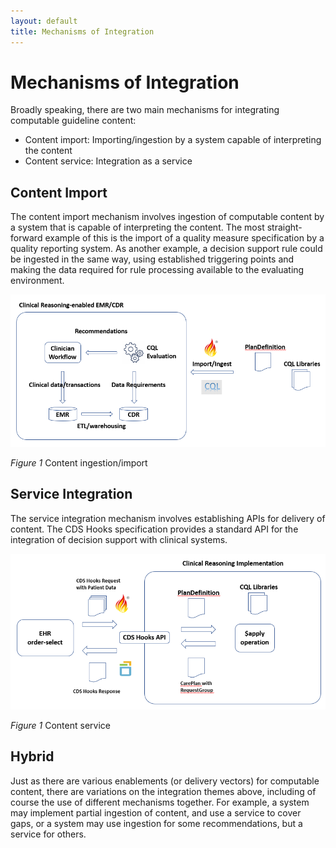 ```yaml
---
layout: default
title: Mechanisms of Integration
---
```


# Mechanisms of Integration

Broadly speaking, there are two main mechanisms for integrating computable guideline content:

* Content import: Importing/ingestion by a system capable of interpreting the content
* Content service: Integration as a service

## Content Import

The content import mechanism involves ingestion of computable content by a system that is capable of interpreting the content. The most straight-forward example of this is the import of a quality measure specification by a quality reporting system. As another example, a decision support rule could be ingested in the same way, using established triggering points and making the data required for rule processing available to the evaluating environment.

<img src="assets/images/integration-content-ingestion.png" alt="Content ingestion/import" class="img-responsive img-rounded center-block" />
<p><em>Figure 1</em> Content ingestion/import</p>

## Service Integration

The service integration mechanism involves establishing APIs for delivery of content. The CDS Hooks specification provides a standard API for the integration of decision support with clinical systems.

<img src="assets/images/integration-content-service.png" alt="Content service" class="img-responsive img-rounded center-block" />
<p><em>Figure 1</em> Content service</p>

## Hybrid

Just as there are various enablements (or delivery vectors) for computable content, there are variations on the integration themes above, including of course the use of different mechanisms together. For example, a system may implement partial ingestion of content, and use a service to cover gaps, or a system may use ingestion for some recommendations, but a service for others.
